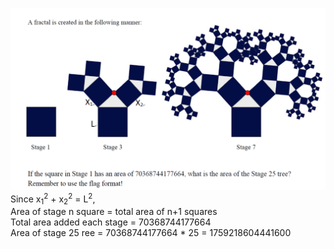 ![image](/img/pt2lb.PNG)\
Since x<sub>1</sub><sup>2</sup> + x<sub>2</sub><sup>2</sup> = L<sup>2</sup>, \
Area of stage n square = total area of n+1 squares \
Total area added each stage = 70368744177664 \
Area of stage 25 ree = 70368744177664 * 25 = 1759218604441600